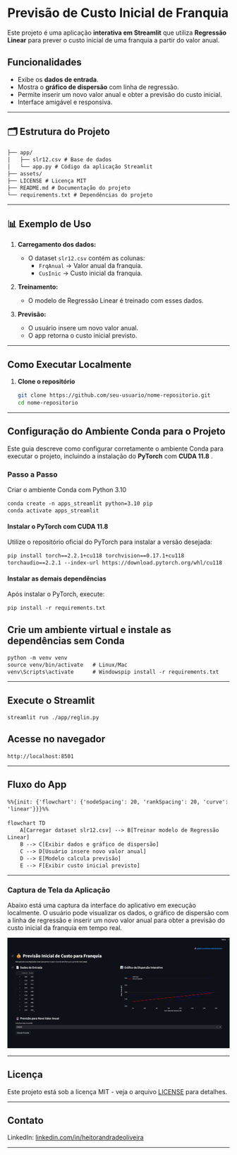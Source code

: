 # Previsão de Custo Inicial de Franquia

Este projeto é uma aplicação **interativa em Streamlit** que utiliza **Regressão Linear** para prever o custo inicial de uma franquia a partir do valor anual.

## Funcionalidades

- Exibe os **dados de entrada**.
- Mostra o **gráfico de dispersão** com linha de regressão.
- Permite inserir um novo valor anual e obter a previsão do custo inicial.
- Interface amigável e responsiva.

---

## 🗂 Estrutura do Projeto

```
├── app/
│   ├── slr12.csv # Base de dados
│   └── app.py # Código da aplicação Streamlit
├── assets/
├── LICENSE # Licença MIT
├── README.md # Documentação do projeto
└── requirements.txt # Dependências do projeto

```

---

## 📊 Exemplo de Uso

1. **Carregamento dos dados:**

   - O dataset `slr12.csv` contém as colunas:
     - `FrqAnual` → Valor anual da franquia.
     - `CusInic` → Custo inicial da franquia.

2. **Treinamento:**

   - O modelo de Regressão Linear é treinado com esses dados.

3. **Previsão:**

   - O usuário insere um novo valor anual.
   - O app retorna o custo inicial previsto.

---

## Como Executar Localmente

1. **Clone o repositório**
   ```bash
   git clone https://github.com/seu-usuario/nome-repositorio.git
   cd nome-repositorio
   ```

---

## Configuração do Ambiente Conda para o Projeto

Este guia descreve como configurar corretamente o ambiente Conda para executar o projeto, incluindo a instalação do **PyTorch** com **CUDA 11.8** .

### Passo a Passo

Criar o ambiente Conda com Python 3.10

```
conda create -n apps_streamlit python=3.10 pip
conda activate apps_streamlit
```

#### Instalar o PyTorch com CUDA 11.8

Utilize o repositório oficial do PyTorch para instalar a versão desejada:

```
pip install torch==2.2.1+cu118 torchvision==0.17.1+cu118 torchaudio==2.2.1 --index-url https://download.pytorch.org/whl/cu118
```

#### Instalar as demais dependências

Após instalar o PyTorch, execute:

```
pip install -r requirements.txt
```

## Crie um ambiente virtual e instale as dependências sem Conda

```
python -m venv venv
source venv/bin/activate   # Linux/Mac
venv\Scripts\activate      # Windowspip install -r requirements.txt
```

---

## Execute o Streamlit

```
streamlit run ./app/reglin.py
```

## Acesse no navegador

```
http://localhost:8501
```

---

## Fluxo do App

```mermaid
%%{init: {'flowchart': {'nodeSpacing': 20, 'rankSpacing': 20, 'curve': 'linear'}}}%%

flowchart TD
    A[Carregar dataset slr12.csv] --> B[Treinar modelo de Regressão Linear]
    B --> C[Exibir dados e gráfico de dispersão]
    C --> D[Usuário insere novo valor anual]
    D --> E[Modelo calcula previsão]
    E --> F[Exibir custo inicial previsto]
```

---

### Captura de Tela da Aplicação

Abaixo está uma captura da interface do aplicativo em execução localmente.
O usuário pode visualizar os dados, o gráfico de dispersão com a linha de regressão e inserir um novo valor anual para obter a previsão do custo inicial da franquia em tempo real.

<img src="./assets/print_app.png" alt="Print Aplicação" width="650" heigth="700"/>

---

## Licença

Este projeto está sob a licença MIT - veja o arquivo [LICENSE](./LICENSE) para detalhes.

---

## Contato

LinkedIn: [linkedin.com/in/heitorandradeoliveira](https://linkedin.com/in/heitorandradeoliveira)

---
